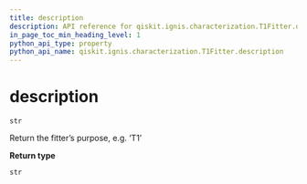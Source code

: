 ```yaml
---
title: description
description: API reference for qiskit.ignis.characterization.T1Fitter.description
in_page_toc_min_heading_level: 1
python_api_type: property
python_api_name: qiskit.ignis.characterization.T1Fitter.description
---
```


# description

<span id="qiskit.ignis.characterization.T1Fitter.description" />

`str`

Return the fitter’s purpose, e.g. ‘T1’

**Return type**

`str`

